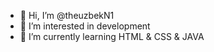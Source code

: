- 👋 Hi, I’m @theuzbekN1
- 👀 I’m interested in development
- 🌱 I’m currently learning HTML & CSS & JAVA
  

<!---
theuzbekN1/theuzbekN1 is a ✨ special ✨ repository because its `README.md` (this file) appears on your GitHub profile.
You can click the Preview link to take a look at your changes.
--->
